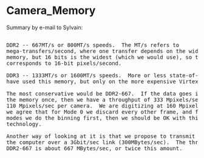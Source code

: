 # Camera_Memory
Summary by e-mail to Sylvain:

<pre>

DDR2 -- 667MT/s or 800MT/s speeds.  The MT/s refers to
mega-transfers/second, where one transfer depends on the width of the
memory, but 16 bits is the widest (which we would use), so this really
corresponds to 16-bit pixels/second.

DDR3 -- 1333MT/s or 1600MT/s speeds.  More or less state-of-the-art.  We
have used this memory, but only on the more expensive Virtex-6 class FPGAs.

The most conservative would be DDR2-667.  If the data goes in and out of
the memory once, then we have a throughput of 333 Mpixels/sec or about
110 Mpixels/sec per camera.  We are digitizing at 160 Mpixels/sec, so if
we agree that for Mode 0 we discard every other frame, and for other
modes we do the binning first, then we should be OK with this memory
technology.

Another way of looking at it is that we propose to transmit the data to
the computer over a 3Gbit/sec link (300MBytes/sec).  The throughput of
DDR2-667 is about 667 MBytes/sec, or twice this amount.

</pre>


